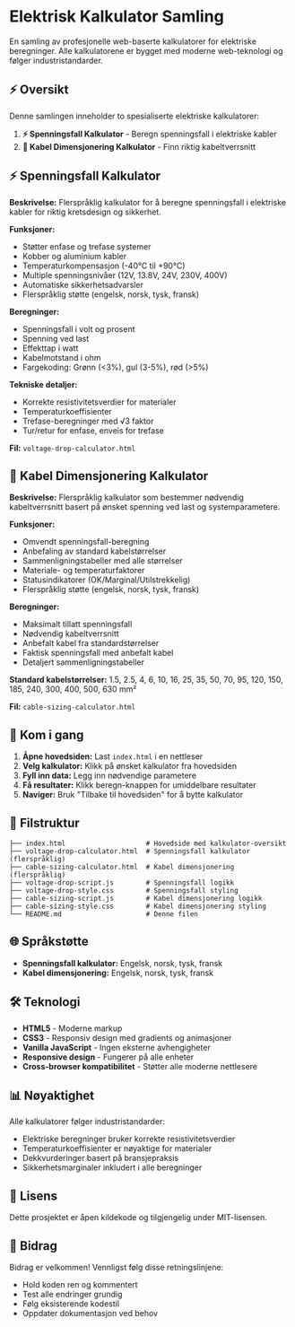 # Elektrisk Kalkulator Samling

En samling av profesjonelle web-baserte kalkulatorer for elektriske beregninger. Alle kalkulatorene er bygget med moderne web-teknologi og følger industristandarder.

## ⚡ Oversikt

Denne samlingen inneholder to spesialiserte elektriske kalkulatorer:

1. **⚡ Spenningsfall Kalkulator** - Beregn spenningsfall i elektriske kabler  
2. **🔌 Kabel Dimensjonering Kalkulator** - Finn riktig kabeltverrsnitt

## ⚡ Spenningsfall Kalkulator

**Beskrivelse:** Flerspråklig kalkulator for å beregne spenningsfall i elektriske kabler for riktig kretsdesign og sikkerhet.

**Funksjoner:**
- Støtter enfase og trefase systemer
- Kobber og aluminium kabler
- Temperaturkompensasjon (-40°C til +90°C)
- Multiple spenningsnivåer (12V, 13.8V, 24V, 230V, 400V)
- Automatiske sikkerhetsadvarsler
- Flerspråklig støtte (engelsk, norsk, tysk, fransk)

**Beregninger:**
- Spenningsfall i volt og prosent
- Spenning ved last
- Effekttap i watt
- Kabelmotstand i ohm
- Fargekoding: Grønn (<3%), gul (3-5%), rød (>5%)

**Tekniske detaljer:**
- Korrekte resistivitetsverdier for materialer
- Temperaturkoeffisienter
- Trefase-beregninger med √3 faktor
- Tur/retur for enfase, enveis for trefase

**Fil:** `voltage-drop-calculator.html`

## 🔌 Kabel Dimensjonering Kalkulator

**Beskrivelse:** Flerspråklig kalkulator som bestemmer nødvendig kabeltverrsnitt basert på ønsket spenning ved last og systemparametere.

**Funksjoner:**
- Omvendt spenningsfall-beregning
- Anbefaling av standard kabelstørrelser
- Sammenligningstabeller med alle størrelser
- Materiale- og temperaturfaktorer
- Statusindikatorer (OK/Marginal/Utilstrekkelig)
- Flerspråklig støtte (engelsk, norsk, tysk, fransk)

**Beregninger:**
- Maksimalt tillatt spenningsfall
- Nødvendig kabeltverrsnitt
- Anbefalt kabel fra standardstørrelser
- Faktisk spenningsfall med anbefalt kabel
- Detaljert sammenligningstabeller

**Standard kabelstørrelser:**
1.5, 2.5, 4, 6, 10, 16, 25, 35, 50, 70, 95, 120, 150, 185, 240, 300, 400, 500, 630 mm²

**Fil:** `cable-sizing-calculator.html`

## 🚀 Kom i gang

1. **Åpne hovedsiden:** Last `index.html` i en nettleser
2. **Velg kalkulator:** Klikk på ønsket kalkulator fra hovedsiden
3. **Fyll inn data:** Legg inn nødvendige parametere
4. **Få resultater:** Klikk beregn-knappen for umiddelbare resultater
5. **Naviger:** Bruk "Tilbake til hovedsiden" for å bytte kalkulator

## 📁 Filstruktur

```
├── index.html                    # Hovedside med kalkulator-oversikt
├── voltage-drop-calculator.html  # Spenningsfall kalkulator (flerspråklig)
├── cable-sizing-calculator.html  # Kabel dimensjonering (flerspråklig)
├── voltage-drop-script.js        # Spenningsfall logikk
├── voltage-drop-style.css        # Spenningsfall styling
├── cable-sizing-script.js        # Kabel dimensjonering logikk
├── cable-sizing-style.css        # Kabel dimensjonering styling
└── README.md                     # Denne filen
```

## 🌐 Språkstøtte

- **Spenningsfall kalkulator:** Engelsk, norsk, tysk, fransk
- **Kabel dimensjonering:** Engelsk, norsk, tysk, fransk

## 🛠️ Teknologi

- **HTML5** - Moderne markup
- **CSS3** - Responsiv design med gradients og animasjoner
- **Vanilla JavaScript** - Ingen eksterne avhengigheter
- **Responsive design** - Fungerer på alle enheter
- **Cross-browser kompatibilitet** - Støtter alle moderne nettlesere

## 📊 Nøyaktighet

Alle kalkulatorer følger industristandarder:
- Elektriske beregninger bruker korrekte resistivitetsverdier
- Temperaturkoeffisienter er nøyaktige for materialer
- Dekkvurderinger basert på bransjepraksis
- Sikkerhetsmarginaler inkludert i alle beregninger

## 📄 Lisens

Dette prosjektet er åpen kildekode og tilgjengelig under MIT-lisensen.

## 🤝 Bidrag

Bidrag er velkommen! Vennligst følg disse retningslinjene:
- Hold koden ren og kommentert
- Test alle endringer grundig
- Følg eksisterende kodestil
- Oppdater dokumentasjon ved behov

